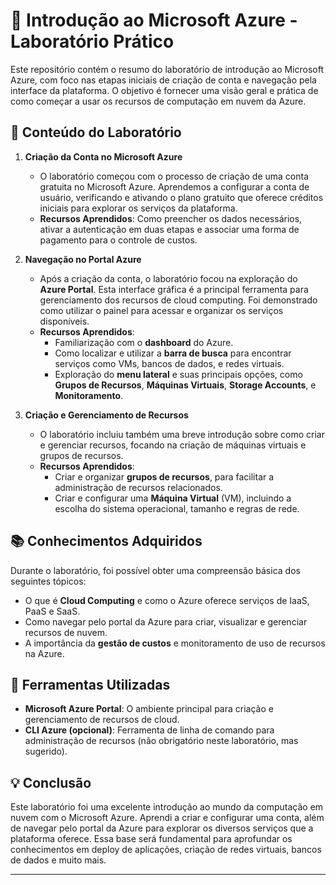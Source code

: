 # 🚀 **Introdução ao Microsoft Azure - Laboratório Prático**

Este repositório contém o resumo do laboratório de introdução ao Microsoft Azure, com foco nas etapas iniciais de criação de conta e navegação pela interface da plataforma. O objetivo é fornecer uma visão geral e prática de como começar a usar os recursos de computação em nuvem da Azure.

## 📝 **Conteúdo do Laboratório**

1. **Criação da Conta no Microsoft Azure**
   - O laboratório começou com o processo de criação de uma conta gratuita no Microsoft Azure. Aprendemos a configurar a conta de usuário, verificando e ativando o plano gratuito que oferece créditos iniciais para explorar os serviços da plataforma.
   - **Recursos Aprendidos**: Como preencher os dados necessários, ativar a autenticação em duas etapas e associar uma forma de pagamento para o controle de custos.

2. **Navegação no Portal Azure**
   - Após a criação da conta, o laboratório focou na exploração do **Azure Portal**. Esta interface gráfica é a principal ferramenta para gerenciamento dos recursos de cloud computing. Foi demonstrado como utilizar o painel para acessar e organizar os serviços disponíveis.
   - **Recursos Aprendidos**:
     - Familiarização com o **dashboard** do Azure.
     - Como localizar e utilizar a **barra de busca** para encontrar serviços como VMs, bancos de dados, e redes virtuais.
     - Exploração do **menu lateral** e suas principais opções, como **Grupos de Recursos**, **Máquinas Virtuais**, **Storage Accounts**, e **Monitoramento**.
   
3. **Criação e Gerenciamento de Recursos**
   - O laboratório incluiu também uma breve introdução sobre como criar e gerenciar recursos, focando na criação de máquinas virtuais e grupos de recursos.
   - **Recursos Aprendidos**:
     - Criar e organizar **grupos de recursos**, para facilitar a administração de recursos relacionados.
     - Criar e configurar uma **Máquina Virtual** (VM), incluindo a escolha do sistema operacional, tamanho e regras de rede.

## 📚 **Conhecimentos Adquiridos**
Durante o laboratório, foi possível obter uma compreensão básica dos seguintes tópicos:
- O que é **Cloud Computing** e como o Azure oferece serviços de IaaS, PaaS e SaaS.
- Como navegar pelo portal da Azure para criar, visualizar e gerenciar recursos de nuvem.
- A importância da **gestão de custos** e monitoramento de uso de recursos na Azure.

## 🔧 **Ferramentas Utilizadas**
- **Microsoft Azure Portal**: O ambiente principal para criação e gerenciamento de recursos de cloud.
- **CLI Azure (opcional)**: Ferramenta de linha de comando para administração de recursos (não obrigatório neste laboratório, mas sugerido).

## 💡 **Conclusão**
Este laboratório foi uma excelente introdução ao mundo da computação em nuvem com o Microsoft Azure. Aprendi a criar e configurar uma conta, além de navegar pelo portal da Azure para explorar os diversos serviços que a plataforma oferece. Essa base será fundamental para aprofundar os conhecimentos em deploy de aplicações, criação de redes virtuais, bancos de dados e muito mais.

---
